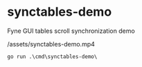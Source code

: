 # synctables-demo
Fyne GUI tables scroll synchronization demo


/assets/synctables-demo.mp4

`go run .\cmd\synctables-demo\`

